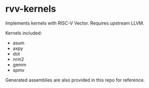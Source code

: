 # rvv-kernels

Implements kernels with RISC-V Vector. Requires upstream LLVM.

Kernels included:

- asum
- axpy
- dot
- nrm2
- gemm
- spmv

Generated assemblies are also provided in this repo for reference.